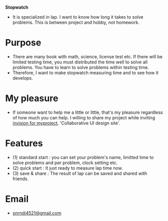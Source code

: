 **Stopwatch**
 - It is specialized in lap. I want to know how long it takes to solve problems. This is between project and hobby, not homework.

# Purpose
 - There are many book with math, science, license test etc. If there will be limited testing time, you must distributed 
   the time well to solve all problems. You have to learn to solve problems within testing time. 
 - Therefore, I want to make stopwatch measuring time and to see how it develops.
 
# My pleasure
 - If someone want to help me a little or little, that's my pleasure regardless of how much you can help. I willing to share my project
   while inviting [invision for myproject](https://invis.io/DPGNB45J8HV), 'Collaborative UI design site'.
   
# Features
- (1) standard start : you can set your problem's name, limitted time to solve problems and per problem, clock setting etc. 
- (2) quick start : It just ready to measure lap time now.
- (3) save & share : The result of lap can be saved and shared with friends.

# Email
- snrndi4521@gmail.com
